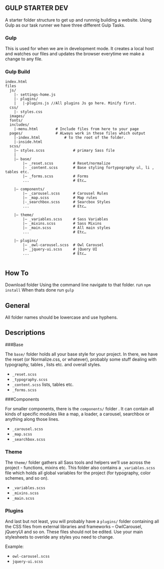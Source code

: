 ## GULP STARTER DEV
A starter folder structure to get up and runnnig building a website.
Using Gulp as our task runner we have three different Gulp Tasks.

### Gulp
This is used for when we are in development mode. It creates a local host and watches our files and updates the browser everytime we make a change to any file.


### Gulp Build

```
index.html
files
  js/
	|- settings-home.js
	|- plugins/
	|   |-plugins.js //All plugins Js go here. Minify first.
  css/
    |- styles.css
  images/
  fonts/
  includes/
  	|-menu.html		   # Include files from here to your page
  pages/			   # ALways work in these files which output
  	|-index.html		   # to the root of the folder.
  	|-inside.html
  scss/ 
	|– styles.scss             # primary Sass file 
	| 
	|– base/ 
	    |– _reset.scss         # Reset/normalize
	    |- _content.scss       # Base styling fortypography ul, li , tables etc.
	    |– _forms.scss         # Forms
	    ...                    # Etc… 
	 
	|– components/ 
	    |– _carousel.scss      # Carousel Rules
	    |– _map.scss           # Map rules 
	    |-_searchbox.scss      # Searcbox Styles
	    ...                    # Etc… 
  
	|– theme/ 
	    |– _variables.scss     # Sass Variables 
	    |– _mixins.scss        # Sass Mixins 
	    |– _main.scss          # All main styles 
	    ...                    # Etc… 
	  
	|– plugins/ 
	    |– _owl-carousel.scss  # Owl Carousel
	    |– _jquery-ui.scss     # jQuery UI 
	    ...                    # Etc… 
	
```
## How To
Download folder
Using the command line navigate to that folder.
run ```npm install``` 
When thats done run ```gulp```

## General
All folder names should be lowercase and use hyphens.

## Descriptions

###Base

The `base/` folder holds all your base style for your project. In there, we have the reset (or Normalize.css, or whatever), probably some stuff dealing with typography, tables , lists etc. and overall styles.

* `_reset.scss`
* `_typography.scss`
* `_content.scss` lists, tables etc.
* `_forms.scss`

###Components

For smaller components, there is the `components/` folder . It can contain all kinds of specific modules like a map, a loader, a carousel, searchbox or anything along those lines. 

* `_carousel.scss`
* `_map.scss`
* `_searchbox.scss`

### Theme

The `theme/` folder  gathers all Sass tools and helpers we’ll use across the project -  functions, mixins etc. This folder also contains a `_variables.scss` file  which holds all global variables for the project (for typography, color schemes, and so on).
 

* `_variables.scss`
* `_mixins.scss`
* `_main.scss`


### Plugins

And last but not least, you will probably have a `plugins/` folder containing all the CSS files from external libraries and frameworks – OwlCarousel, jQueryUI and so on. These files should not be edited. Use your main stylesheets to overide any styles you need to change.

Example:

* `owl-carousel.scss`
* `jquery-ui.scss`

